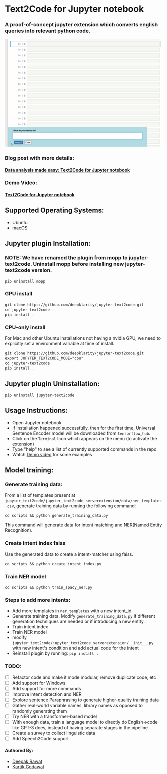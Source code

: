 # Text2Code for Jupyter notebook
### A proof-of-concept jupyter extension which converts english queries into relevant python code. 


![](jupyter-text2code-demo.gif)

### Blog post with more details:
#### [Data analysis made easy: Text2Code for Jupyter notebook](https://towardsdatascience.com/data-analysis-made-easy-text2code-for-jupyter-notebook-5380e89bb493?source=friends_link&sk=2c46fff2c31f7fe59b667350e4596b18)

### Demo Video:
#### [Text2Code for Jupyter notebook](https://www.youtube.com/watch?v=3gZ7_9W-TJs)

## Supported Operating Systems:
- Ubuntu
- macOS

## Jupyter plugin Installation:
### NOTE: We have renamed the plugin from mopp to jupyter-text2code. Uninstall mopp before installing new jupyter-text2code version.
```
pip uninstall mopp
```

### GPU install
```
git clone https://github.com/deepklarity/jupyter-text2code.git
cd jupyter-text2code
pip install .
```

### CPU-only install
For Mac and other Ubuntu installations not having a nvidia GPU, we need to explicitly set a environment variable at time of install.
```
git clone https://github.com/deepklarity/jupyter-text2code.git
export JUPYTER_TEXT2CODE_MODE="cpu"
cd jupyter-text2code
pip install .
```

## Jupyter plugin Uninstallation:
```
pip uninstall jupyter-text2code
```

## Usage Instructions:

- Open Jupyter notebook
- If installation happened successfully, then for the first time, Universal Sentence Encoder model will be downloaded from `tensorflow_hub`.
- Click on the `Terminal` Icon which appears on the menu (to activate the extension)
- Type "help" to see a list of currently supported commands in the repo
- Watch [Demo video](https://www.youtube.com/watch?v=3gZ7_9W-TJs) for some examples

## Model training:

### Generate training data:
From a list of templates present at `jupyter_text2code/jupyter_text2code_serverextension/data/ner_templates.csv`, generate training data by running the following command:
```
cd scripts && python generate_training_data.py
```
This command will generate data for intent matching and NER(Named Entity Recognition).

### Create intent index faiss
Use the generated data to create a intent-matcher using faiss.

```
cd scripts && python create_intent_index.py
```

### Train NER model
```
cd scripts && python train_spacy_ner.py
```

### Steps to add more intents:
- Add more templates in `ner_templates` with a new intent_id
- Generate training data. Modify `generate_training_data.py` if different generation techniques are needed or if introducing a new entity.
- Train intent index
- Train NER model
- modify `jupyter_text2code/jupyter_text2code_serverextension/__init__.py` with new intent's condition and add actual code for the intent
- Reinstall plugin by running: `pip install .`

### TODO:

- [ ] Refactor code and make it mode modular, remove duplicate code, etc
- [ ] Add support for Windows
- [ ] Add support for more commands
- [ ] Improve intent detection and NER
- [ ] Explore sentence Paraphrasing to generate higher-quality training data
- [ ] Gather real-world variable names, library names as opposed to randomly generating them
- [ ] Try NER with a transformer-based model
- [ ] With enough data, train a language model to directly do English->code like GPT-3 does, instead of having separate stages in the pipeline
- [ ] Create a survey to collect linguistic data
- [ ] Add Speech2Code support

#### Authored By:

- [Deepak Rawat](https://twitter.com/deepak_s_rawat)
- [Kartik Godawat](https://twitter.com/kartik_godawat)